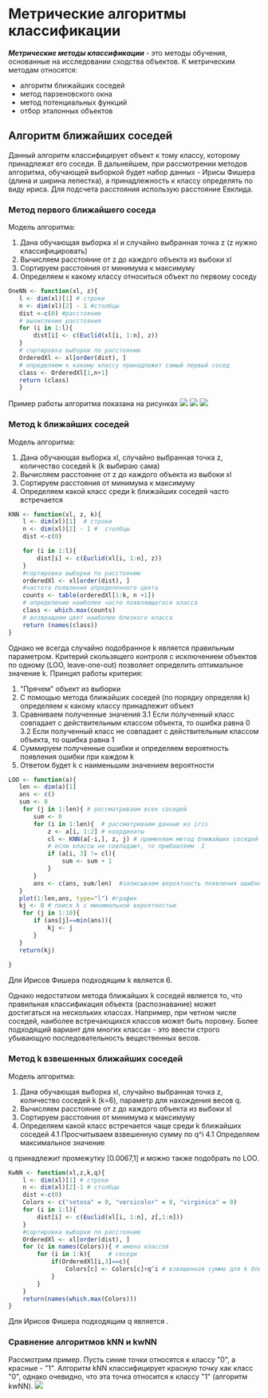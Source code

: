 # Метрические алгоритмы классификации
***Метрические методы классификации*** - это методы обучения, основанные на исследовании сходства объектов.
К метрическим методам относятся:
- алгоритм ближайших соседей
- метод парзеновского окна
- метод потенциальных функций
- отбор эталонных объектов
## Алгоритм ближайших соседей
Данный алгоритм классифицирует объект к тому классу, которому принадлежат его соседи.
В дальнейшем, при рассмотрении методов алгоритма, обучающей выборкой будет набор данных - Ирисы Фишера (длина и ширина лепестка), а принадлежность к классу определять по виду ириса. Для подсчета расстояния использую расстояние Евклида.
### Метод первого ближайшего соседа
Модель алгоритма:
1. Дана обучающая выборка xl и случайно выбранная точка z (z нужно классифицировать)
2. Вычисляем расстояние от z до каждого объекта из выбоки xl
3. Сортируем расстояния от минимума к максимуму
4. Определяем к какому классу относиться объект по первому соседу
 ```R
OneNN <- function(xl, z){
    l <- dim(xl)[1] # строки
    n <- dim(xl)[2] - 1 #столбцы
    dist <-c(0) #расстояние
    # вычисление расстояния
    for (i in 1:l){
        dist[i] <- c(Euclid(xl[i, 1:n], z))
    }
    # сортировка выборки по расстоянию
    OrderedXl <- xl[order(dist), ]
    # определяем к какому классу принадлежит самый первый сосед
    class <- OrderedXl[1,n+1]  
    return (class)
    }
```

Пример работы алгоритма показана на рисунках
![](https://github.com/Elzara20/university/raw/master/1OneNN.jpg)
![](https://github.com/Elzara20/university/raw/master/2OneNN.jpg)
![](https://github.com/Elzara20/university/raw/master/3OneNN.jpg)

### Метод k ближайших соседей
Модель алгоритма:
1. Дана обучающая выборка xl, случайно выбранная точка z, количество соседей k (k выбираю сама)
2. Вычисляем расстояние от z до каждого объекта из выбоки xl
3. Сортируем расстояния от минимума к максимуму
4. Определяем какой класс среди k ближайших соседей часто встречается
```R
KNN <- function(xl, z, k){
    l <- dim(xl)[1]  # строки
    n <- dim(xl)[2] - 1 #  столбцы 
    dist <-c(0)

    for (i in 1:l){
        dist[i] <- c(Euclid(xl[i, 1:n], z))
    }
    #сортировка выборки по расстоянию
    orderedXl <- xl[order(dist), ]
    #частота появления определенного цвета
    counts <- table(orderedXl[1:k, n +1])
    # определение наиболее часто появляющегося класса
    class <- which.max(counts)
    # возвращаем цвет наиболее близкого класса
    return (names(class))
}
```
Однако не всегда случайно подобранное k является правильным параметром. Критерий скользящего контроля с исключением объектов по одному (LOO, leave-one-out) позволяет определить оптимальное значение k. 
Принцип работы критерия: 
1. "Прячем" объект из выборки
2. С помощью метода ближайших соседей (по порядку определяя k) определяем к какому классу принадлежит объект
3. Сравниваем полученные значения
    3.1 Если полученный класс совпадает с действительным классом объекта, то ошибка равна 0
    3.2 Если полученный класс не совпадает с действительным классом объекта, то ошибка равна 1
4. Суммируем полученные ошибки и определяем вероятность появления ошибки при каждом k
5. Ответом будет k с наименьшим значением вероятности 
 ```R
 LOO <- function(a){
    len <- dim(a)[1]
    ans <- c()
    sum <- 0
     for (j in 1:len){ # paccматриваем всех соседей
        sum <- 0
        for (i in 1:len){  # рассматриваем данные из iris 
            z <- a[i, 1:2] # координаты
            cl <- KNN(a[-i,], z, j) # применяем метод ближайших соседей
            # если классы не совпадают, то прибавляем  1      
            if (a[i, 3] != cl){                
                sum <- sum + 1
            }    
        }       
        ans <- c(ans, sum/len)  #записываем вероятность появления ошибки при каждом k (число соседей)    
    }
    plot(1:len,ans, type="l") #график
    kj <- 0 # поиск k с минимальной вероятностью
     for (j in 1:10){
        if (ans[j]==min(ans)){
            kj <- j
        }
    }
    return(kj)
    
}
```
Для Ирисов Фишера подходящим k является 6.

Однако недостатком метода ближайших k соседей является то, что правильная классификация объекта (распознавание) может достигаться на нескольких классах. Например, при четном числе соседей, наиболее встречающихся классов может быть поровну. Более подходящий вариант для многих классах - это ввести строго убывающую последовательность вещественных весов.
### Метод k взвешенных ближайших соседей
Модель алгоритма:
1. Дана обучающая выборка xl, случайно выбранная точка z, количество соседей k (k=6), параметр для нахождения весов q.
2. Вычисляем расстояние от z до каждого объекта из выбоки xl
3. Сортируем расстояния от минимума к максимуму
4. Определяем какой класс встречается чаще среди k ближайших соседей 
    4.1 Просчитываем взвешенную сумму по q^i
    4.1 Определяем максимальное значение

q принадлежит промежутку [0.0067,1] и можно также подобрать по LOO.
```R
KwNN <- function(xl,z,k,q){
    l <- dim(xl)[1] # строки
    n <- dim(xl)[2]-1 # столбцы 
    dist <-c(0)
    Colors <- c("setosa" = 0, "versicolor" = 0, "virginica" = 0)
    for (i in 1:l){
        dist[i] <- c(Euclid(xl[i, 1:n], z[,1:n]))
    }
    #сортировка выборки по расстоянию
    OrderedXl <- xl[order(dist), ]
    for (c in names(Colors)){ # имена классов
        for (i in 1:k){     # соседи       
            if(OrderedXl[i,3]==c){
                Colors[c] <- Colors[c]+q^i # взвешенная сумма для k ближайших соседей
            }           
        }     
    }
    return(names(which.max(Colors)))
}
```
Для Ирисов Фишера подходящим q является .
### Сравнение алгоритмов kNN и kwNN
Рассмотрим пример. Пусть синие точки относятся к классу "0", а красные - "1". Алгоритм kNN классифицирует красную точку как класс "0", однако очевидно, что эта точка относится к классу "1" (алгоритм kwNN). 
![](https://github.com/Elzara20/university/raw/master/example_dif.jpg)
